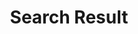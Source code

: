 ---
type: search
layout: docs-cn/stable
title: Search Result
image: /images/pingcap-opengraph.jpg
---